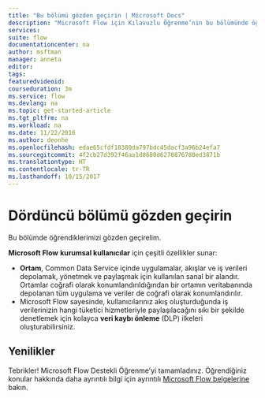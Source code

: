 ```yaml
---
title: "Bu bölümü gözden geçirin | Microsoft Docs"
description: "Microsoft Flow için Kılavuzlu Öğrenme’nin bu bölümünde öğrendiklerinizi gözden geçirin."
services: 
suite: flow
documentationcenter: na
author: msftman
manager: anneta
editor: 
tags: 
featuredvideoid: 
courseduration: 3m
ms.service: flow
ms.devlang: na
ms.topic: get-started-article
ms.tgt_pltfrm: na
ms.workload: na
ms.date: 11/22/2016
ms.author: deonhe
ms.openlocfilehash: edae65cfdf18380da797bdc45dacf3a96b24efa7
ms.sourcegitcommit: 4f2cb27d392f46aa1d8680d6278876780ed3871b
ms.translationtype: HT
ms.contentlocale: tr-TR
ms.lasthandoff: 10/15/2017
---
```

# <a name="review-the-fourth-section"></a>Dördüncü bölümü gözden geçirin
Bu bölümde öğrendiklerimizi gözden geçirelim.

**Microsoft Flow** **kurumsal kullanıcılar** için çeşitli özellikler sunar: 

* **Ortam**, Common Data Service içinde uygulamalar, akışlar ve iş verileri depolamak, yönetmek ve paylaşmak için kullanılan sanal bir alandır.  Ortamlar coğrafi olarak konumlandırıldığından bir ortamın veritabanında depolanan tüm uygulama ve veriler de coğrafi olarak konumlandırılır.
* Microsoft Flow sayesinde, kullanıcılarınız akış oluşturduğunda iş verilerinizin hangi tüketici hizmetleriyle paylaşılacağını sıkı bir şekilde denetlemek için kolayca **veri kaybı önleme** (DLP) ilkeleri oluşturabilirsiniz.

## <a name="whats-next"></a>Yenilikler
Tebrikler! Microsoft Flow Destekli Öğrenme’yi tamamladınız.  Öğrendiğiniz konular hakkında daha ayrıntılı bilgi için ayrıntılı [Microsoft Flow belgelerine](https://aka.ms/q2613b) bakın.


